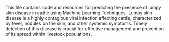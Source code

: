 This file contains code and resources for predicting the presence of lumpy skin disease in cattle using Machine Learning Techniques. Lumpy skin disease is a highly contagious viral infection affecting cattle, characterized by fever, nodules on the skin, and other systemic symptoms. Timely detection of this disease is crucial for effective management and prevention of its spread within livestock populations.
